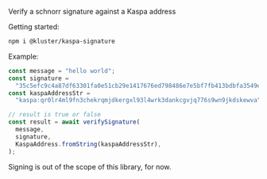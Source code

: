 Verify a schnorr signature against a Kaspa address

Getting started:

```bash
npm i @kluster/kaspa-signature
```

Example:

```ts
const message = "hello world";
const signature =
  "35c5efc9c4a87df63301fa0e51cb29e1417676ed798486e7e5bf7fb413bdbfa3549ecb811636a31363c13fea5393202f657d020f1ee1976bef55f7386f6ace65";
const kaspaAddressStr =
  "kaspa:qr0lr4ml9fn3chekrqmjdkergxl93l4wrk3dankcgvjq776s9wn9jkdskewva";

// result is true or false
const result = await verifySignature(
  message,
  signature,
  KaspaAddress.fromString(kaspaAddressStr),
);
```

Signing is out of the scope of this library, for now.
